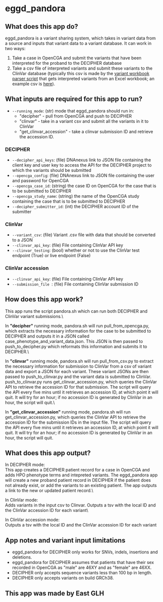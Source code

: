 # eggd_pandora

## What does this app do?
eggd_pandora is a variant sharing system, which takes in variant data from a source and inputs that variant data to a variant database. It can work in two ways:
1. Take a case in OpenCGA and submit the variants that have been interpreted for the proband to the DECIPHER database
2. Take a csv file of interpreted variants and submit these variants to the ClinVar database (typically this csv is made by the [variant workbook parser script](https://github.com/eastgenomics/variant_workbook_parser/) that gets interpreted variants from an Excel workbook; an example csv is [here](resources/home/dnanexus/tests/test_data/test_variant.csv)).

## What inputs are required for this app to run?
* `--running_mode`: (str) mode that eggd_pandora should run in:
    * "decipher" - pull from OpenCGA and push to DECIPHER
    * "clinvar" - take in a variant csv and submit all the variants in it to ClinVar
    * "get_clinvar_accession" - take a clinvar submission ID and retrieve the accession ID.

### DECIPHER
* `--decipher_api_keys`: (file) DNAnexus link to JSON file containing the client key and user key to access the API for the DECIPHER project to which the variants should be submitted
* `--opencga_config`: (file) DNAnexus link to JSON file containing the user and password for OpenCGA
* `--opencga_case_id`: (string) the case ID on OpenCGA for the case that is to be submitted to DECIPHER
* `--opencga_study_name`: (string) the name of the OpenCGA study containing the case that is to be submitted to DECIPHER
* `--decipher_submitter_id`: (int) the DECIPHER account ID of the submitter
### ClinVar
* `--variant_csv`: (file) Variant .csv file with data that should be converted to a JSON
* `--clinvar_api_key`: (file) File containing ClinVar API key
* `--clinvar_testing`: (bool) whether or not to use the ClinVar test endpoint (True) or live endpoint (False)
### ClinVar accession
* `--clinvar_api_key`: (file) File containing ClinVar API key
* `--submission_file `: (file) File containing ClinVar submission ID


## How does this app work?
This app runs the script pandora.sh which can run both DECIPHER and ClinVar variant submissions.\

In **"decipher"** running mode, pandora.sh will run pull_from_opencga.py, which extracts the necessary information for the case to be submitted to DECIPHER and outputs it in a JSON called case_phenotype_and_variant_data.json. This JSON is then passed to push_to_decipher.py which reformats this information and submits it to DECIPHER.\

In **"clinvar"** running mode, pandora.sh will run pull_from_csv.py to extract the necessary information for submission to ClinVar from a csv of variant data and export a JSON for each variant. These variant JSONs are then passed to push_to_clinvar.py and the variant data is submitted to ClinVar. push_to_clinvar.py runs get_clinvar_accession.py, which queries the ClinVar API to retrieve the accession ID for that submission. The script will query the API every five mins until it retrieves an accession ID, at which point it will quit. It will try for an hour; if no accession ID is generated by ClinVar in an hour, the script will quit.\

In **"get_clinvar_accession"** running mode, pandora.sh will run get_clinvar_accession.py, which queries the ClinVar API to retrieve the accession ID for the submission IDs in the input file. The script will query the API every five mins until it retrieves an accession ID, at which point it will quit. It will try for an hour; if no accession ID is generated by ClinVar in an hour, the script will quit.

## What does this app output?
In DECIPHER mode:\
This app creates a DECIPHER patient record for a case in OpenCGA and adds HPO phenotype terms and intepreted variants. The eggd_pandora app will create a new proband patient record in DECIPHER if the patient does not already exist, or add the variants to an existing patient. The app outputs a link to the new or updated patient record.\

In ClinVar mode:\
Adds variants in the input csv to Clinvar. Outputs a tsv with the local ID and the ClinVar accession ID for each variant\

In ClinVar accession mode:\
Outputs a tsv with the local ID and the ClinVar accession ID for each variant

## App notes and variant input limitations
* eggd_pandora for DECIPHER only works for SNVs, indels, insertions and deletions.
* eggd_pandora for DECIPHER assumes that patients that have their sex recorded in OpenCGA as "male" are 46XY and as "female" are 46XX.
* DECIPHER only accepts sequence variants less than 100 bp in length.
* DECIPHER only accepts variants on build GRCh38.

## This app was made by East GLH